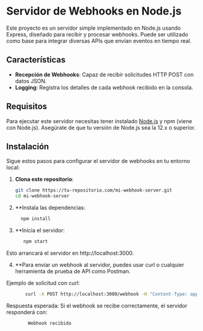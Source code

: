 # Servidor de Webhooks en Node.js

Este proyecto es un servidor simple implementado en Node.js usando Express, diseñado para recibir y procesar webhooks. Puede ser utilizado como base para integrar diversas APIs que envían eventos en tiempo real.

## Características

- **Recepción de Webhooks**: Capaz de recibir solicitudes HTTP POST con datos JSON.
- **Logging**: Registra los detalles de cada webhook recibido en la consola.

## Requisitos

Para ejecutar este servidor necesitas tener instalado [Node.js](https://nodejs.org/) y npm (viene con Node.js). Asegúrate de que tu versión de Node.js sea la 12.x o superior.

## Instalación

Sigue estos pasos para configurar el servidor de webhooks en tu entorno local:

1. **Clona este repositorio**:
   ```bash
   git clone https://tu-repositorio.com/mi-webhook-server.git
   cd mi-webhook-server
   ``` 
2. **Instala las dependencias:
    ```bash
      npm install
    ```
3. **Inicia el servidor:
    ```bash
       npm start
      ```
Esto arrancará el servidor en http://localhost:3000.

4. **Para enviar un webhook al servidor, puedes usar curl o cualquier herramienta de prueba de API como Postman.

Ejemplo de solicitud con curl:
```bash
       curl -X POST http://localhost:3000/webhook -H "Content-Type: application/json" -d '{"message": "Hola, mundo!"}'
 ```
Respuesta esperada:
Si el webhook se recibe correctamente, el servidor responderá con:
```bash
        Webhook recibido
 ```
